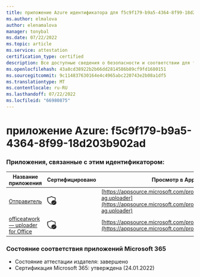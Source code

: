 ```yaml
---
title: приложение Azure идентификатора для f5c9f179-b9a5-4364-8f99-18d203b902ad
ms.author: elmalova
author: elenamalova
manager: tonybal
ms.date: 07/22/2022
ms.topic: article
ms.service: attestation
certification_type: certified
description: Все доступные сведения о безопасности и соответствии для f5c9f179-b9a5-4364-8f99-18d203b902ad.
ms.openlocfilehash: 43a8cd38922b2b66dd2814586b89cf9fd1680151
ms.sourcegitcommit: 9c114837630164e4c4965abc220743e2b08a1df5
ms.translationtype: MT
ms.contentlocale: ru-RU
ms.lasthandoff: 07/22/2022
ms.locfileid: "66980875"
---
```

# <a name="azure-app-id-f5c9f179-b9a5-4364-8f99-18d203b902ad"></a>приложение Azure: f5c9f179-b9a5-4364-8f99-18d203b902ad


### <a name="apps-associated-with-this-id"></a>Приложения, связанные с этим идентификатором:
| **Название приложения** | **Сертифицировано** | **Просмотр в AppSource** |
|--------------|---------------|-----------------------|
| [Отправитель](../forward/officeatwork-ag.uploader.md) | <img alt="Certified application badge" src="../media/certified-badge.png" height="25" width="25" /> | [https://appsource.microsoft.com/product/office/officeatwork-ag.uploader](https://appsource.microsoft.com/product/office/officeatwork-ag.uploader) |
| [officeatwork — uploader for Office](../forward/WA104381430.md) | <img alt="Certified application badge" src="../media/certified-badge.png" height="25" width="25" /> | [https://appsource.microsoft.com/product/office/WA104381430](https://appsource.microsoft.com/product/office/WA104381430) |

### <a name="microsoft-365-app-compliance-status"></a>Состояние соответствия приложений Microsoft 365
- Состояние аттестации издателя: завершено
- Сертификация Microsoft 365: утверждена (24.01.2022)
